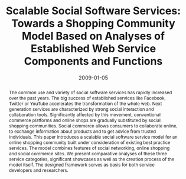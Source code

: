 ---
abstract: The common use and variety of social software services has rapidly increased
  over the past years. The big success of established services like Facebook, Twitter
  or YouTube accelerates the transformation of the whole web. Next generation services
  are characterized by strong social interaction and collaboration tools. Significantly
  affected by this movement, conventional commerce platforms and online shops are
  gradually substituted by social shopping communities. Social commerce allows consumers
  to collaborate online, to exchange information about products and to get advice
  from trusted individuals. This paper introduces a scalable social software service
  model for an online shopping community built under consideration of existing best
  practice services. The model combines features of social networking, online shopping
  and social commerce sites. We present comparative analyses of these three service
  categories, significant showcases as well as the creation process of the model itself.
  The designed framework serves as basis for both service developers and researchers.
authors:
- Peter Leitner
- Thomas Grechenig
date: '2009-01-05'
featured: false
links:
- name: Publik
  url: https://publik.tuwien.ac.at/showentry.php?ID=183619&lang=2
publication: 'Vortrag: 42nd Hawaiian International Conference on System Science 2009
  (HICSS 42), Waikoloa, Big Island, Hawaii, USA; 05.01.2009 - 08.01.2009; in: "Proceedings
  of the 42nd Hawaiian International Conference on System Science 2009", R. H. Sprague
  (Hrg.); IEEE Computer Society, (2009), ISBN: 978-0-7695-3450-3; S. 45'
publication_types:
- '1'
publishDate: '2009-01-05'
title: 'Scalable Social Software Services: Towards a Shopping Community Model Based
  on Analyses of Established Web Service Components and Functions'
url_pdf: ''
---